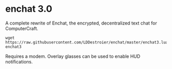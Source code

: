 # enchat 3.0
A complete rewrite of Enchat, the encrypted, decentralized text chat for ComputerCraft.

```
wget https://raw.githubusercontent.com/LDDestroier/enchat/master/enchat3.lua enchat3
```

Requires a modem. Overlay glasses can be used to enable HUD notifications.
